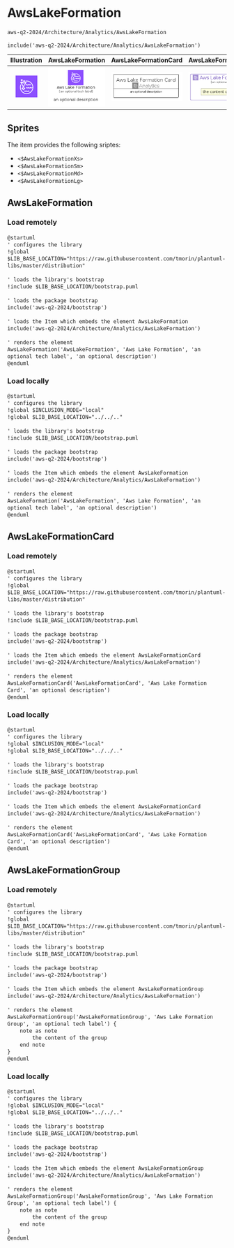 # AwsLakeFormation


```text
aws-q2-2024/Architecture/Analytics/AwsLakeFormation
```

```text
include('aws-q2-2024/Architecture/Analytics/AwsLakeFormation')
```



| Illustration | AwsLakeFormation | AwsLakeFormationCard | AwsLakeFormationGroup |
| :---: | :---: | :---: | :---: |
| ![illustration for Illustration](../../../aws-q2-2024/Architecture/Analytics/AwsLakeFormation.png) | ![illustration for AwsLakeFormation](../../../aws-q2-2024/Architecture/Analytics/AwsLakeFormation.Local.png) | ![illustration for AwsLakeFormationCard](../../../aws-q2-2024/Architecture/Analytics/AwsLakeFormationCard.Local.png) | ![illustration for AwsLakeFormationGroup](../../../aws-q2-2024/Architecture/Analytics/AwsLakeFormationGroup.Local.png) |



## Sprites
The item provides the following sriptes:

- `<$AwsLakeFormationXs>`
- `<$AwsLakeFormationSm>`
- `<$AwsLakeFormationMd>`
- `<$AwsLakeFormationLg>`





## AwsLakeFormation

### Load remotely
```plantuml
@startuml
' configures the library
!global $LIB_BASE_LOCATION="https://raw.githubusercontent.com/tmorin/plantuml-libs/master/distribution"

' loads the library's bootstrap
!include $LIB_BASE_LOCATION/bootstrap.puml

' loads the package bootstrap
include('aws-q2-2024/bootstrap')

' loads the Item which embeds the element AwsLakeFormation
include('aws-q2-2024/Architecture/Analytics/AwsLakeFormation')

' renders the element
AwsLakeFormation('AwsLakeFormation', 'Aws Lake Formation', 'an optional tech label', 'an optional description')
@enduml
```

### Load locally
```plantuml
@startuml
' configures the library
!global $INCLUSION_MODE="local"
!global $LIB_BASE_LOCATION="../../.."

' loads the library's bootstrap
!include $LIB_BASE_LOCATION/bootstrap.puml

' loads the package bootstrap
include('aws-q2-2024/bootstrap')

' loads the Item which embeds the element AwsLakeFormation
include('aws-q2-2024/Architecture/Analytics/AwsLakeFormation')

' renders the element
AwsLakeFormation('AwsLakeFormation', 'Aws Lake Formation', 'an optional tech label', 'an optional description')
@enduml
```

## AwsLakeFormationCard

### Load remotely
```plantuml
@startuml
' configures the library
!global $LIB_BASE_LOCATION="https://raw.githubusercontent.com/tmorin/plantuml-libs/master/distribution"

' loads the library's bootstrap
!include $LIB_BASE_LOCATION/bootstrap.puml

' loads the package bootstrap
include('aws-q2-2024/bootstrap')

' loads the Item which embeds the element AwsLakeFormationCard
include('aws-q2-2024/Architecture/Analytics/AwsLakeFormation')

' renders the element
AwsLakeFormationCard('AwsLakeFormationCard', 'Aws Lake Formation Card', 'an optional description')
@enduml
```

### Load locally
```plantuml
@startuml
' configures the library
!global $INCLUSION_MODE="local"
!global $LIB_BASE_LOCATION="../../.."

' loads the library's bootstrap
!include $LIB_BASE_LOCATION/bootstrap.puml

' loads the package bootstrap
include('aws-q2-2024/bootstrap')

' loads the Item which embeds the element AwsLakeFormationCard
include('aws-q2-2024/Architecture/Analytics/AwsLakeFormation')

' renders the element
AwsLakeFormationCard('AwsLakeFormationCard', 'Aws Lake Formation Card', 'an optional description')
@enduml
```

## AwsLakeFormationGroup

### Load remotely
```plantuml
@startuml
' configures the library
!global $LIB_BASE_LOCATION="https://raw.githubusercontent.com/tmorin/plantuml-libs/master/distribution"

' loads the library's bootstrap
!include $LIB_BASE_LOCATION/bootstrap.puml

' loads the package bootstrap
include('aws-q2-2024/bootstrap')

' loads the Item which embeds the element AwsLakeFormationGroup
include('aws-q2-2024/Architecture/Analytics/AwsLakeFormation')

' renders the element
AwsLakeFormationGroup('AwsLakeFormationGroup', 'Aws Lake Formation Group', 'an optional tech label') {
    note as note
        the content of the group
    end note
}
@enduml
```

### Load locally
```plantuml
@startuml
' configures the library
!global $INCLUSION_MODE="local"
!global $LIB_BASE_LOCATION="../../.."

' loads the library's bootstrap
!include $LIB_BASE_LOCATION/bootstrap.puml

' loads the package bootstrap
include('aws-q2-2024/bootstrap')

' loads the Item which embeds the element AwsLakeFormationGroup
include('aws-q2-2024/Architecture/Analytics/AwsLakeFormation')

' renders the element
AwsLakeFormationGroup('AwsLakeFormationGroup', 'Aws Lake Formation Group', 'an optional tech label') {
    note as note
        the content of the group
    end note
}
@enduml
```

